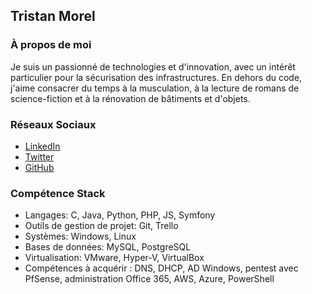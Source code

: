 ## Tristan Morel

### À propos de moi
Je suis un passionné de technologies et d'innovation, avec un intérêt particulier pour la sécurisation des infrastructures. En dehors du code, j'aime consacrer du temps à la musculation, à la lecture de romans de science-fiction et à la rénovation de bâtiments et d'objets.

### Réseaux Sociaux
- [LinkedIn](lien_vers_votre_profil_LinkedIn)
- [Twitter](lien_vers_votre_profil_Twitter)
- [GitHub](lien_vers_votre_profil_GitHub)

### Compétence Stack
- Langages: C, Java, Python, PHP, JS, Symfony
- Outils de gestion de projet: Git, Trello
- Systèmes: Windows, Linux
- Bases de données: MySQL, PostgreSQL
- Virtualisation: VMware, Hyper-V, VirtualBox
- Compétences à acquérir : DNS, DHCP, AD Windows, pentest avec PfSense, administration Office 365, AWS, Azure, PowerShell
